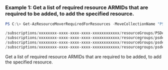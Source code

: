 ### Example 1: Get a list of required resource ARMIDs that are required to be added, to add the specified resource.
```powershell
PS C:\> Get-AzResourceMoverRequiredForResources -MoveCollectionName "PS-centralus-westcentralus-demoRMS" -ResourceGroupName "RG-MoveCollection-demoRMS" -SourceId "/subscriptions/xxxxxxxx-xxxx-xxxx-xxxx-xxxxxxxxxxxx/resourceGroups"

/subscriptions/xxxxxxxx-xxxx-xxxx-xxxx-xxxxxxxxxxxx/resourceGroups/PSDemoRM/providers/Microsoft.Compute/virtualMachines/PSDemoVM
/subscriptions/xxxxxxxx-xxxx-xxxx-xxxx-xxxxxxxxxxxx/resourcegroups/psdemorm/providers/microsoft.network/networkinterfaces/psdemovm111
/subscriptions/xxxxxxxx-xxxx-xxxx-xxxx-xxxxxxxxxxxx/resourceGroups/psdemorm/providers/Microsoft.Network/virtualNetworks/psdemorm-vnet
/subscriptions/xxxxxxxx-xxxx-xxxx-xxxx-xxxxxxxxxxxx/resourcegroups/psdemorm/providers/microsoft.network/networksecuritygroups/psdemovm-nsg
```

Get a list of required resource ARMIDs that are required to be added, to add the specified resource.
